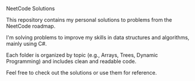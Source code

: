 NeetCode Solutions

This repository contains my personal solutions to problems from the NeetCode roadmap.

I'm solving problems to improve my skills in data structures and algorithms, mainly using C#.

Each folder is organized by topic (e.g., Arrays, Trees, Dynamic Programming) and includes clean and readable code.

Feel free to check out the solutions or use them for reference.
